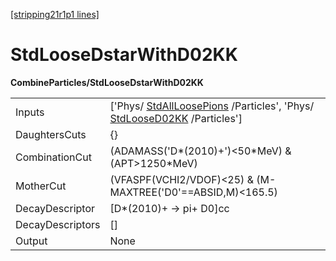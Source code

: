 [[stripping21r1p1 lines]](./stripping21r1p1-index)

# StdLooseDstarWithD02KK

**CombineParticles/StdLooseDstarWithD02KK**

|                  |                                                                                                                                                    |
|------------------|----------------------------------------------------------------------------------------------------------------------------------------------------|
| Inputs           | ['Phys/ [StdAllLoosePions](./stripping21r1p1-stdallloosepions) /Particles', 'Phys/ [StdLooseD02KK](./stripping21r1p1-stdloosed02kk) /Particles'] |
| DaughtersCuts    | {}                                                                                                                                                 |
| CombinationCut   | (ADAMASS('D\*(2010)+')\<50\*MeV) & (APT\>1250\*MeV)                                                                                                |
| MotherCut        | (VFASPF(VCHI2/VDOF)\<25) & (M-MAXTREE('D0'==ABSID,M)\<165.5)                                                                                       |
| DecayDescriptor  | [D\*(2010)+ -\> pi+ D0]cc                                                                                                                        |
| DecayDescriptors | []                                                                                                                                               |
| Output           | None                                                                                                                                               |

